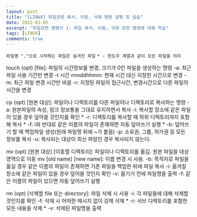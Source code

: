 ```yaml
---
layout: post
title: "[LINUX] 파일관련 복사, 이동, 삭제 명령 설명 및 실습"
date: 2022-03-05
excerpt: "파일관련 명령어 1: 파일 복사, 이동, 삭제 관련 명령에 대해 학습"
tags: [LINUX]
comments: true
---
```


`파일명 "."으로 시작하는 파일은 숨겨진 파일`
`* - 윈도우 계열과 같이 모든 파일을 의미`

touch (opt) [file]: 파일의 시간정보를 변경, 크기가 0인 파일을 생성하는 명령
-a: 최근 파일 사용 기간만 변경
-t 시간 mmddhhmm: 현재 시간 대신 지정한 시간으로 변경
-m: 최근 파일 변경 시간만 바꿈
-r: 지정된 파일의 접근시간, 변경시간으로 다른 파일의 시간을 변경

cp (opt) [원본 대상]: 파일이나 디렉토리를 다른 파일이나 디렉토리로 복사하는 명령
-a: 원본파일의 속성, 링크 정보통을 그대로 유지하면서 복사
-i: 복사할 장소에 같은 파일이 있을 경우 덮어쓸 것인지를 확인 *
-r: 디렉토리를 복사할 때 하위 디렉토리까지 포함해 복사 *
-f: i와 반대로 같은 이름의 파일이 존재하면 자동 덮어쓰기 실행 *
-b: 덮어쓰기 할 때 백업파일 생성(원래 파일명 뒤에 ~가 붙음)
-p: 소유권, 그룹, 허가권 등 모든 정보를 복사
-u: 복사되는 대상이 최신 파일인 경우 복사되지 않는다.

mv (opt) [원본 대상] [이동할 디렉토리]: 파일이나 디렉토리를 옮김. 원본 파일을 대상 영역으로 이동
mv [old name] [new name]: 이름 변경 시 사용.
-b: 목적지로 파일을 옮길 경우 같은 이름의 파일이 존재하면 기존 파일을 백업한 뒤에 파일 복사
-i: 옮겨질 장소에 같은 파일이 있을 경우 덮어쓸 것인지 확인
-v: 옮기기 전에 파일명을 출력
-f: 같은 이름의 파일이 있으면 자동 덮어쓰기 실행

rm (opt) [삭제할 file 또는 directory]: 파일 삭제 시 사용
-i: 각 파일들에 대해 삭제할 것인지를 확인
-f: 삭제 시 어떠한 메시지 없이 강제 삭제 *
-r: 서브 디렉토리를 포함한 모든 내용을 삭제 *
-v: 삭제된 파일명을 출력